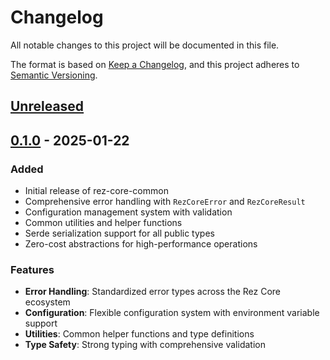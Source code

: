 # Changelog

All notable changes to this project will be documented in this file.

The format is based on [Keep a Changelog](https://keepachangelog.com/en/1.0.0/),
and this project adheres to [Semantic Versioning](https://semver.org/spec/v2.0.0.html).

## [Unreleased]

## [0.1.0] - 2025-01-22

### Added
- Initial release of rez-core-common
- Comprehensive error handling with `RezCoreError` and `RezCoreResult`
- Configuration management system with validation
- Common utilities and helper functions
- Serde serialization support for all public types
- Zero-cost abstractions for high-performance operations

### Features
- **Error Handling**: Standardized error types across the Rez Core ecosystem
- **Configuration**: Flexible configuration system with environment variable support
- **Utilities**: Common helper functions and type definitions
- **Type Safety**: Strong typing with comprehensive validation

[Unreleased]: https://github.com/loonghao/rez-core/compare/rez-core-common-v0.1.0...HEAD
[0.1.0]: https://github.com/loonghao/rez-core/releases/tag/rez-core-common-v0.1.0
